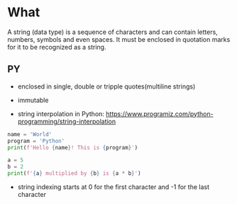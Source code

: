 
# What

 A string (data type) is a sequence of characters and can contain letters, numbers, symbols and even spaces. It must be enclosed in quotation marks for it to be recognized as a string.

## PY

- enclosed in single, double or tripple quotes(multiline strings)

- immutable

- string interpolation in Python: <https://www.programiz.com/python-programming/string-interpolation>

```py
name = 'World'
program = 'Python'
print(f'Hello {name}! This is {program}')

a = 5
b = 2
print(f'{a} multiplied by {b} is {a * b}')
```

- string indexing starts at 0 for the first character and -1 for the last character
